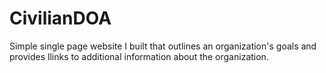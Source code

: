 # CivilianDOA

Simple single page website I built that outlines an organization's goals and provides llinks to additional information about the organization.
